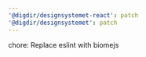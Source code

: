 ```yaml
---
'@digdir/designsystemet-react': patch
'@digdir/designsystemet': patch
---
```


chore: Replace eslint with biomejs
